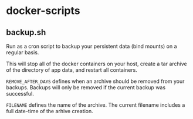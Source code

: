 # docker-scripts

## backup.sh
Run as a cron script to backup your persistent data (bind mounts) on a regular basis.

This will stop all of the docker containers on your host, create a tar archive of the directory of app data, and restart all containers.

`REMOVE_AFTER_DAYS` defines when an archive should be removed from your backups. Backups will only be removed if the current backup was successful.

`FILENAME` defines the name of the archive. The current filename includes a full date-time of the arhive creation.
